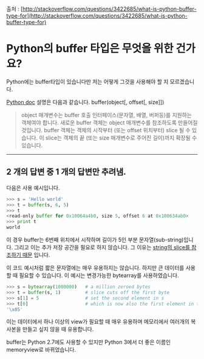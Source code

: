 출처 : [http://stackoverflow.com/questions/3422685/what-is-python-buffer-type-for](http://stackoverflow.com/questions/3422685/what-is-python-buffer-type-for)

# Python의 buffer 타입은 무엇을 위한 건가요?

Python에는 buffer타입이 있습니다만 저는 어떻게 그것을 사용해야 할 지 모르겠습니다. 

[Python doc](https://docs.python.org/3/library/functions.html#buffer) 설명은 다음과 같습니다.
buffer(object[, offset[, size]])

> object 매개변수는 buffer 호출 인터페이스(문자열, 배열, 버퍼등)를 지원하는 객체여야 합니다. 새로운 buffer 객체는 object 매개변수를 참조하도록 만들어질 것입니다. buffer 객체는 객체의 시작부터 (또는 offset 위치부터) slice 될 수 있습니다. 이 slice는 객체의 끝 (또는 size 매개변수로 주어진 길이)까지 확장될 수 있습니다.

---
## 2 개의 답변 중 1 개의 답변만 추려냄.

다음은 사용 예시입니다.

```python
>>> s = 'Hello world'
>>> t = buffer(s, 6, 5)
>>> t
<read-only buffer for 0x10064a4b0, size 5, offset 6 at 0x100634ab0>
>>> print t
world
```

이 경우 buffer는 6번째 위치에서 시작하며 길이가 5인 부분 문자열(sub-string)입니다. 그리고 이는 추가 저장 공간을 필요로 하지 않습니다. 그 이유는 <u>string의 slice를 참조하기 때문</u> 입니다.

이 코드 예시처럼 짧은 문자열에는 매우 유용하지는 않습니다. 하지만 큰 데이터를 사용할 때 필요할 수 있습니다. 이 예시는 변경가능한 bytearray를 사용하였습니다.

```python
>>> s = bytearray(1000000)   # a million zeroed bytes
>>> t = buffer(s, 1)         # slice cuts off the first byte
>>> s[1] = 5                 # set the second element in s
>>> t[0]                     # which is now also the first element in t!
'\x05'
```

이는 데이터에서 하나 이상의 view가 필요할 때 매우 유용하며 메모리에서 여러개의 복사본을 만들고 싶지 않을 때 유용합니다.

buffer는 Python 2.7에도 사용할 수 있지만 Python 3에서 더 좋은 이름인 memoryview로 바뀌었습니다.
